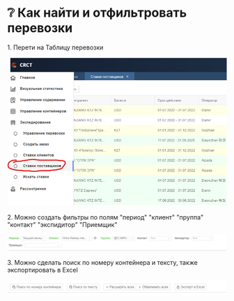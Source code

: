 # ❔ Как найти и отфильтровать перевозки

1\. Перети на Таблицу перевозки

<img src=".gitbook/assets/image (3).png" alt="" data-size="original">

2\. Можно создать фильтры по полям "период" "клиент" "пруппа" "контакт" "экспидитор" "Приемщик"

![](<.gitbook/assets/image (4) (2).png>)

3\. Можно сделать поиск по номеру контейнера и тексту, также экспортировать в Excel

![](<.gitbook/assets/image (1).png>)
